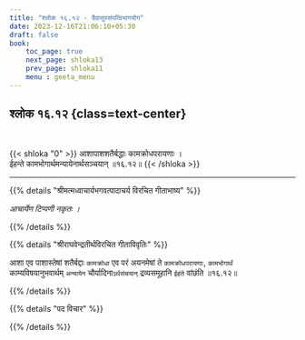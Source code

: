 ```yaml
---
title: "श्लोक १६.१२ - दैवासुरसंपत्विभागयोग"
date: 2023-12-16T21:06:10+05:30
draft: false
book:
    toc_page: true
    next_page: shloka13
    prev_page: shloka11
    menu : geeta_menu
---
```




## श्लोक १६.१२ {class=text-center}

<br/>

{{< shloka  "0"  >}}
आशापाशशतैर्बद्धाः कामक्रोधपरायणाः ।  
ईहन्ते कामभोगार्थमन्यायेनार्थसञ्चयान् ॥१६.१२॥
{{< /shloka >}}

---


{{% details "श्रीमत्मध्वाचार्यभगवत्पादाचर्य विरचित  गीताभाष्य" %}}

*आचार्येण टिप्पणी नकृतः ।*

{{% /details %}}



{{% details "श्रीराघवेन्द्रतीर्थविरचित गीताविवृतिः" %}}

आशा एव पाशास्तेषां शतैर्बद्दाः `कामक्रोधा` 
एव परं 
अयनमेषां ते `कामक्रोधपरायणाः`, `कामभोगार्थं`  
काम्यविषयानुभवार्थम्‌ `अन्यायेन` 
चौर्यादिना`ऽर्थसंचयान्‌` द्रव्यसमूहानि `ईहंते` 
वांछंति ॥१६.१२॥

{{% /details %}}



{{% details "पद विचार" %}}


{{% /details %}}
